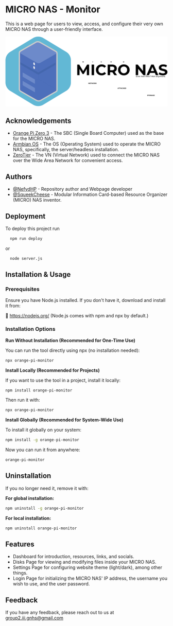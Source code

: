 
# MICRO NAS - Monitor

This is a web page for users to view, access, and configure their very own MICRO NAS through a user-friendly interface.

![Logo](public/images/banner.png)
## Acknowledgements

 - [Orange Pi Zero 3](http://www.orangepi.org/html/hardWare/computerAndMicrocontrollers/details/Orange-Pi-Zero-3.html) - The SBC (Single Board Computer) used as the base for the MICRO NAS.
 - [Armbian OS](https://github.com/leeboby/armbian-images) - The OS (Operating System) used to operate the MICRO NAS, specifically, the server/headless installation.
 - [ZeroTier](https://www.zerotier.com/) - The VN (Virtual Network) used to connect the MICRO NAS over the Wide Area Network for convenient access.

## Authors

- [@NefydHP](https://github.com/NefydHP) - Repository author and Webpage developer 
- [@SqueekCheese](https://github.com/SqueekCheese) - Modular Information Card-based Resource Organizer (MICRO) NAS inventor.
## Deployment

To deploy this project run

```bash
  npm run deploy
```
or
```bash
  node server.js
``````
## Installation & Usage
### Prerequisites
Ensure you have Node.js installed. If you don't have it, download and install it from:

🔗 https://nodejs.org/
(Node.js comes with npm and npx by default.)

### Installation Options
**Run Without Installation (Recommended for One-Time Use)**

You can run the tool directly using npx (no installation needed):

```bash
npx orange-pi-monitor
```

**Install Locally (Recommended for Projects)**

If you want to use the tool in a project, install it locally:

```bash
npm install orange-pi-monitor
```

Then run it with:

```bash
npx orange-pi-monitor
```

**Install Globally (Recommended for System-Wide Use)**

To install it globally on your system:

```bash
npm install -g orange-pi-monitor
```

Now you can run it from anywhere:

```bash
orange-pi-monitor
```

## Uninstallation
If you no longer need it, remove it with:

**For global installation:**

```bash
npm uninstall -g orange-pi-monitor
```

**For local installation:**

```bash
npm uninstall orange-pi-monitor
```
## Features

- Dashboard for introduction, resources, links, and socials.
- Disks Page for viewing and modifying files inside your MICRO NAS.
- Settings Page for configuring website theme (light/dark), among other things.
- Login Page for initializing the MICRO NAS' IP address, the username you wish to use, and the user password.
## Feedback

If you have any feedback, please reach out to us at group2.iii.gnhs@gmail.com

